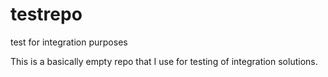 # testrepo
test for integration purposes


This is a basically empty repo that I use for testing of integration solutions.
